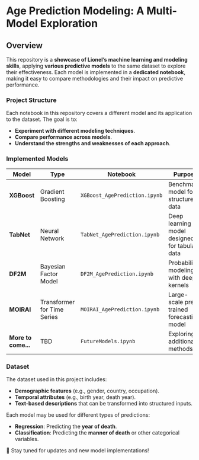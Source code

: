 # Age Prediction Modeling: A Multi-Model Exploration

## Overview
This repository is a **showcase of Lionel’s machine learning and modeling skills**, applying **various predictive models** to the same dataset to explore their effectiveness. Each model is implemented in a **dedicated notebook**, making it easy to compare methodologies and their impact on predictive performance.

### **Project Structure**
Each notebook in this repository covers a different model and its application to the dataset. The goal is to:
- **Experiment with different modeling techniques**.
- **Compare performance across models**.
- **Understand the strengths and weaknesses of each approach**.

### **Implemented Models**
| Model  | Type | Notebook | Purpose |
|--------|------|----------|----------|
| **XGBoost** | Gradient Boosting | `XGBoost_AgePrediction.ipynb` | Benchmark model for structured data |
| **TabNet** | Neural Network | `TabNet_AgePrediction.ipynb` | Deep learning model designed for tabular data |
| **DF2M** | Bayesian Factor Model | `DF2M_AgePrediction.ipynb` | Probabilistic modeling with deep kernels |
| **MOIRAI** | Transformer for Time Series | `MOIRAI_AgePrediction.ipynb` | Large-scale pre-trained forecasting model |
| **More to come...** | TBD | `FutureModels.ipynb` | Exploring additional methods |

### **Dataset**
The dataset used in this project includes:
- **Demographic features** (e.g., gender, country, occupation).
- **Temporal attributes** (e.g., birth year, death year).
- **Text-based descriptions** that can be transformed into structured inputs.

Each model may be used for different types of predictions:
- **Regression**: Predicting the **year of death**.
- **Classification**: Predicting the **manner of death** or other categorical variables.

🚀 Stay tuned for updates and new model implementations!
